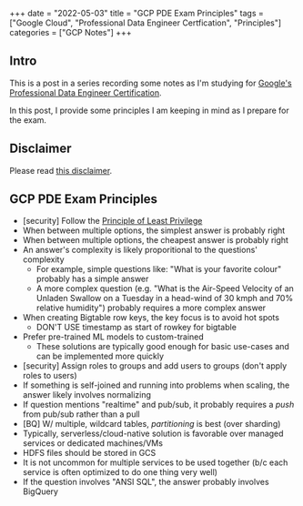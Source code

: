 +++
date = "2022-05-03"
title = "GCP PDE Exam Principles"
tags = ["Google Cloud", "Professional Data Engineer Certfication", "Principles"]
categories = ["GCP Notes"]
+++

## Intro

This is a post in a series recording some notes as I'm studying for [Google's Professional Data Engineer Certification](https://cloud.google.com/certification/data-engineer).

In this post, I provide some principles I am keeping in mind as I prepare for the exam.

## Disclaimer

Please read [this disclaimer](/posts/gcp-notes-disclaimer/).

## GCP PDE Exam Principles

- [security] Follow the [Principle of Least Privilege](https://en.wikipedia.org/wiki/Principle_of_least_privilege)
- When between multiple options, the simplest answer is probably right
- When between multiple options, the cheapest answer is probably right
- An answer's complexity is likely proporitional to the questions' complexity
  - For example, simple questions like: "What is your favorite colour" probably has a simple answer
  - A more complex question (e.g. "What is the Air-Speed Velocity of an Unladen Swallow on a Tuesday in a head-wind of 30 kmph and 70% relative humidity") probably requires a more complex answer
- When creating Bigtable row keys, the key focus is to avoid hot spots
  - DON'T USE timestamp as start of rowkey for bigtable
- Prefer pre-trained ML models to custom-trained
  - These solutions are typically good enough for basic use-cases and can be implemented more quickly
- [security] Assign roles to groups and add users to groups (don't apply roles to users)
- If something is self-joined and running into problems when scaling, the answer likely involves normalizing
- If question mentions "realtime" and pub/sub, it probably requires a *push* from pub/sub rather than a pull
- [BQ] W/ multiple, wildcard tables, *partitioning* is best (over sharding)
- Typically, serverless/cloud-native solution is favorable over managed services or dedicated machines/VMs
- HDFS files should be stored in GCS
- It is not uncommon for multiple services to be used together (b/c each service is often optimized to do one thing very well)
- If the question involves "ANSI SQL", the answer probably involves BigQuery

